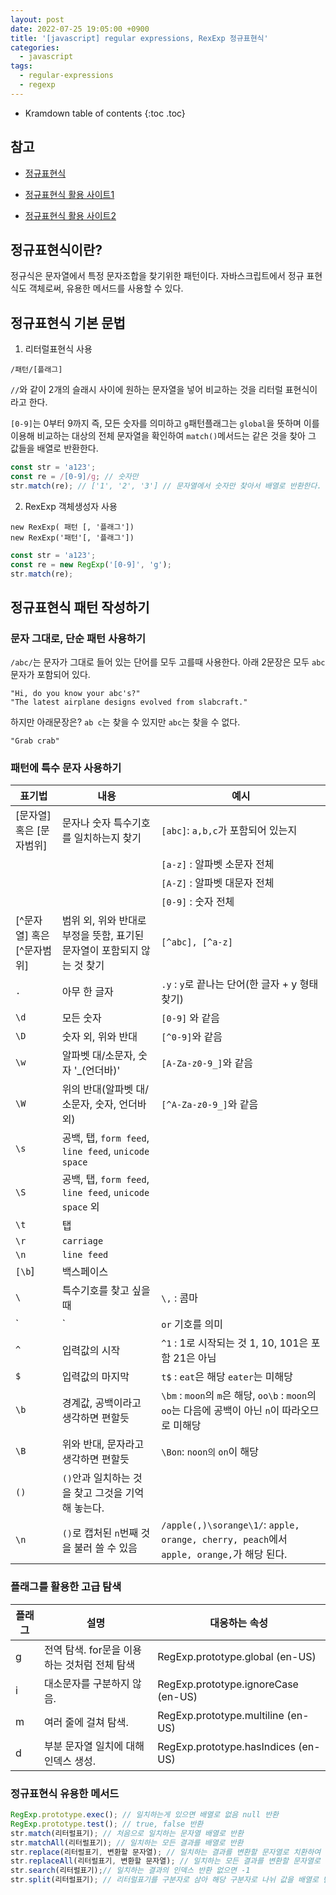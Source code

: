 ```yaml
---
layout: post
date: 2022-07-25 19:05:00 +0900
title: '[javascript] regular expressions, RexExp 정규표현식'
categories:
  - javascript
tags:
  - regular-expressions
  - regexp
---
```


* Kramdown table of contents
{:toc .toc}

## 참고 
- [정규표현식](https://developer.mozilla.org/ko/docs/Web/JavaScript/Guide/Regular_Expressions)

- [정규표현식 활용 사이트1](https://regexr.com/)
- [정규표현식 활용 사이트2](https://regex101.com/)

## 정규표현식이란?

정규식은 문자열에서 특정 문자조합을 찾기위한 패턴이다. 
자바스크립트에서 정규 표현식도 객체로써, 유용한 메서드를 사용할 수 있다. 


## 정규표현식 기본 문법

1. 리터럴표현식 사용

`/패턴/[플래그]`

`//`와 같이 2개의 슬래시 사이에 원하는 문자열을 넣어 비교하는 것을 리터럴 표현식이라고 한다. 

`[0-9]`는 0부터 9까지 즉, 모든 숫자를 의미하고 `g`패턴플래그는 `global`을 뜻하며 이를 이용해 비교하는 대상의 전체 문자열을 확인하여 `match()`메서드는 같은 것을 찾아 그 값들을 배열로 반환한다. 

```js
const str = 'a123';
const re = /[0-9]/g; // 숫자만 
str.match(re); // ['1', '2', '3'] // 문자열에서 숫자만 찾아서 배열로 반환한다. 

```


2. RexExp 객체생성자 사용

`new RexExp( 패턴 [, '플래그'])`  
`new RexExp('패턴'[, '플래그'])`

```js
const str = 'a123';
const re = new RegExp('[0-9]', 'g');
str.match(re);
```

## 정규표현식 패턴 작성하기

### 문자 그대로, 단순 패턴 사용하기

`/abc/`는 문자가 그대로 들어 있는 단어를 모두 고를때 사용한다. 아래 2문장은 모두 `abc`문자가 포함되어 있다. 

```
"Hi, do you know your abc's?"
"The latest airplane designs evolved from slabcraft."
````
하지만 아래문장은? `ab c`는 찾을 수 있지만 `abc`는 찾을 수 없다. 
```
"Grab crab"
```

### 패턴에 특수 문자 사용하기

| 표기법                     | 내용                                                                    | 예시                                                                                   |
|----------------------------|-------------------------------------------------------------------------|---------------------------------------------------------------------------------------|
| [문자열] 혹은 [문자범위]     | 문자나 숫자 특수기호를 일치하는지 찾기                                     | `[abc]`: `a,b,c`가 포함되어 있는지                                                        |
|                            |                                                                         | `[a-z]` : 알파벳 소문자 전체                                                             |
|                            |                                                                         | `[A-Z]` : 알파벳 대문자 전체                                                             |
|                            |                                                                         | `[0-9]` : 숫자 전체                                                                     |
| [^문자열] 혹은 [^문자범위]   | 범위 외, 위와 반대로 부정을 뜻함, 표기된 문자열이 포함되지 않는 것 찾기      | `[^abc], [^a-z]`                                                                       |
| `.`                        | 아무 한 글자                                                             | `.y` : `y`로 끝나는 단어(한 글자 + y 형태 찾기)                                            |
| `\d`                       | 모든 숫자                                                                | `[0-9]` 와 같음                                                                        |
| `\D`                       | 숫자 외, 위와 반대                                                       | `[^0-9]`와 같음                                                                        |
| `\w`                       | 알파벳 대/소문자, 숫자 '_(언더바)'                                        | `[A-Za-z0-9_]`와 같음                                                                  |
| `\W`                       | 위의 반대(알파벳 대/소문자, 숫자, 언더바 외)                               | `[^A-Za-z0-9_]`와 같음                                                                 |
| `\s`                       | 공백, 탭, `form feed`, `line feed`, `unicode space`                      |                                                                                     |
| `\S`                       | 공백, 탭, `form feed`, `line feed`, `unicode space` 외                   |                                                                                     |
| `\t`                       | 탭                                                                      |                                                                                     |
| `\r`                       | `carriage`                                                              |                                                                                     |
| `\n`                       | `line feed`                                                             |                                                                                     |
| `[\b`]                     | 백스페이스                                                               |                                                                                     |
| `\`                        | 특수기호를 찾고 싶을때                                                    | `\,` : 콤마                                                                           |
| `|`                        | `or` 기호를 의미                                                         | `\d|\s` : 숫자나 공백                                                                |
| `^`                        | 입력값의 시작                                                            | `^1` : 1로 시작되는 것 1, 10, 101은 포함 21은 아님                                     |
| `$`                        | 입력값의 마지막                                                          | `t$` : `eat`은 해당 `eater`는 미해당                                                       |
| `\b`                       | 경계값, 공백이라고 생각하면 편할듯                                         | `\bm` : `moon`의 `m`은 해당, `oo\b` : `moon`의 `oo`는 다음에 공백이 아닌 `n`이 따라오므로 미해당|
| `\B`                       | 위와 반대, 문자라고 생각하면 편할듯                                        | `\Bon`: `noon의` `on`이 해당                                                               |
| `()`                       | `()`안과 일치하는 것을 찾고 그것을 기억해 놓는다.                           |                                                                                      |
| `\n`                       | `()`로 캡처된 `n`번째 것을 불러 쓸 수 있음                                 | `/apple(,)\sorange\1/`: `apple, orange, cherry, peach`에서 `apple, orange,`가 해당 된다.   |


### 플래그를 활용한 고급 탐색

| 플래그 | 설명                                | 대응하는 속성                       |
|--------|------------------------------------|-------------------------------------|
| g      | 전역 탐색. for문을 이용하는 것처럼 전체 탐색| RegExp.prototype.global (en-US)     |
| i      | 대소문자를 구분하지 않음.            | RegExp.prototype.ignoreCase (en-US) |
| m      | 여러 줄에 걸쳐 탐색.                | RegExp.prototype.multiline (en-US)  |
| d      | 부분 문자열 일치에 대해 인덱스 생성. | RegExp.prototype.hasIndices (en-US) |


### 정규표현식 유용한 메서드

```js
RegExp.prototype.exec(); // 일치하는게 있으면 배열로 없음 null 반환
RegExp.prototype.test(); // true, false 반환
str.match(리터럴표기); // 처음으로 일치하는 문자열 배열로 반환
str.matchAll(리터럴표기); // 일치하는 모든 결과를 배열로 반환
str.replace(리터럴표기, 변환할 문자열); // 일치하는 결과를 변환할 문자열로 치환하여 문자열로 반환
str.replaceAll(리터럴표기, 변환할 문자열); // 일치하는 모든 결과를 변환할 문자열로 치환하여 문자열로 반환
str.search(리터럴표기);// 일치하는 결과의 인덱스 반환 없으면 -1
str.split(리터럴표기); // 리터럴표기를 구분자로 삼아 해당 구분자로 나뉘 값을 배열로 반환
```

